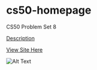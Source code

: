 # cs50-homepage
CS50 Problem Set 8



[Description](https://cs50.harvard.edu/extension/2023/spring/psets/8/homepage/)

[View Site Here](https://nathanael-han.github.io/cs50-homepage/index.html)


![Alt Text](https://github.com/nathanael-han/cs50-trivia/blob/main/trivia_snapshot.png](https://github.com/nathanael-han/cs50-homepage/blob/main/homepage-snap.png)https://github.com/nathanael-han/cs50-homepage/blob/main/homepage-snap.png)
